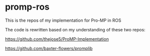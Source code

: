 # promp-ros
This is the repos of my implementation for Pro-MP in ROS


The code is rewritten based on my understanding of these two repos:

https://github.com/thejose5/ProMP-Implementation

https://github.com/baxter-flowers/promplib
